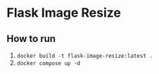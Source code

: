 # Flask Image Resize 

## How to run

1. `docker build -t flask-image-resize:latest . `
2. `docker compose up -d`